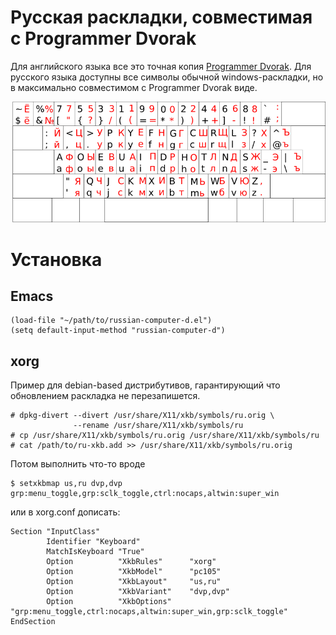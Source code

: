 Русская раскладки, совместимая с Programmer Dvorak
===========================================================================

Для английского языка все это точная копия [Programmer
Dvorak](http://www.kaufmann.no/roland/dvorak/).  Для русского языка
доступны все символы обычной windows-раскладки, но в максимально
совместимом с Programmer Dvorak виде.

![Keyboard Layout](dvp.png)

Установка
=========

Emacs
-----

    (load-file "~/path/to/russian-computer-d.el")
    (setq default-input-method "russian-computer-d")

xorg
----

Пример для debian-based дистрибутивов, гарантирующий что обновлением
раскладка не перезапишется.

    # dpkg-divert --divert /usr/share/X11/xkb/symbols/ru.orig \
                  --rename /usr/share/X11/xkb/symbols/ru
    # cp /usr/share/X11/xkb/symbols/ru.orig /usr/share/X11/xkb/symbols/ru
    # cat /path/to/ru-xkb.add >> /usr/share/X11/xkb/symbols/ru.orig

Потом выполнить что-то вроде 

    $ setxkbmap us,ru dvp,dvp grp:menu_toggle,grp:sclk_toggle,ctrl:nocaps,altwin:super_win
    
или в xorg.conf дописать:

    Section "InputClass"
            Identifier "Keyboard"
            MatchIsKeyboard "True"
            Option          "XkbRules"      "xorg"
            Option          "XkbModel"      "pc105"
            Option          "XkbLayout"     "us,ru"
            Option          "XkbVariant"    "dvp,dvp"
            Option          "XkbOptions"    "grp:menu_toggle,ctrl:nocaps,altwin:super_win,grp:sclk_toggle"
    EndSection



